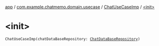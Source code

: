 [app](../../index.md) / [com.example.chatmemo.domain.usecase](../index.md) / [ChatUseCaseImp](index.md) / [&lt;init&gt;](./-init-.md)

# &lt;init&gt;

`ChatUseCaseImp(chatDataBaseRepository: `[`ChatDataBaseRepository`](../../com.example.chatmemo.data.repository/-chat-data-base-repository/index.md)`)`